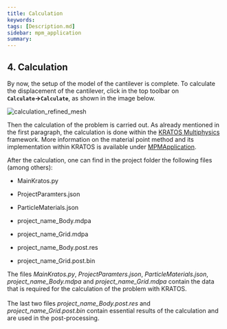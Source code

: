 ```yaml
---
title: Calculation
keywords: 
tags: [Description.md]
sidebar: mpm_application
summary: 
---
```


## 4. Calculation
By now, the setup of the model of the cantilever is complete. To calculate the displacement of the cantilever, click in the top toolbar on **`Calculate`&rightarrow;`Calculate`**, as shown in the image below.

![calculation_refined_mesh](https://user-images.githubusercontent.com/51473791/191244080-393633b9-19c8-4123-969d-c9c4ef4431aa.jpg)


Then the calculation of the problem is carried out. As already mentioned in the first paragraph, the calculation is done within the [KRATOS Multiphysics](https://github.com/KratosMultiphysics/Kratos) framework. More information on the material point method and its implementation within KRATOS is available under [MPMApplication](https://github.com/KratosMultiphysics/Kratos/tree/master/applications/MPMApplication).

After the calculation, one can find in the project folder the following files (among others):

- MainKratos.py
- ProjectParamters.json
- ParticleMaterials.json
- project_name_Body.mdpa
- project_name_Grid.mdpa

- project_name_Body.post.res
- project_name_Grid.post.bin

The files *MainKratos.py*, *ProjectParamters.json*, *ParticleMaterials.json*, *project_name_Body.mdpa* and *project_name_Grid.mdpa* contain the data  that is required for the calculation of the problem with KRATOS.
<br/><br/>
The last two files *project_name_Body.post.res* and *project_name_Grid.post.bin* contain essential results of the calculation and are used in the post-processing.
